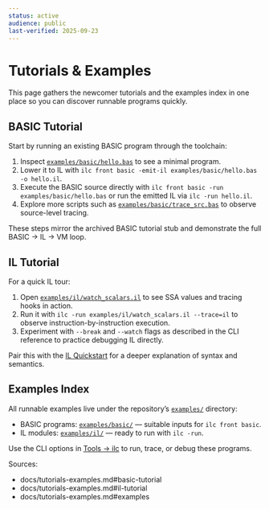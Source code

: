 ```yaml
---
status: active
audience: public
last-verified: 2025-09-23
---
```


# Tutorials & Examples

This page gathers the newcomer tutorials and the examples index in one place so you can discover runnable programs quickly.

<a id="basic-tutorial"></a>
## BASIC Tutorial

Start by running an existing BASIC program through the toolchain:

1. Inspect [`examples/basic/hello.bas`](../examples/basic/hello.bas) to see a minimal program.
2. Lower it to IL with `ilc front basic -emit-il examples/basic/hello.bas -o hello.il`.
3. Execute the BASIC source directly with `ilc front basic -run examples/basic/hello.bas` or run the emitted IL via `ilc -run hello.il`.
4. Explore more scripts such as [`examples/basic/trace_src.bas`](../examples/basic/trace_src.bas) to observe source-level tracing.

These steps mirror the archived BASIC tutorial stub and demonstrate the full BASIC → IL → VM loop.

<a id="il-tutorial"></a>
## IL Tutorial

For a quick IL tour:

1. Open [`examples/il/watch_scalars.il`](../examples/il/watch_scalars.il) to see SSA values and tracing hooks in action.
2. Run it with `ilc -run examples/il/watch_scalars.il --trace=il` to observe instruction-by-instruction execution.
3. Experiment with `--break` and `--watch` flags as described in the CLI reference to practice debugging IL directly.

Pair this with the [IL Quickstart](il-guide.md#quickstart) for a deeper explanation of syntax and semantics.

<a id="examples"></a>
## Examples Index

All runnable examples live under the repository’s [`examples/`](../examples/) directory:

- BASIC programs: [`examples/basic/`](../examples/basic/) — suitable inputs for `ilc front basic`.
- IL modules: [`examples/il/`](../examples/il/) — ready to run with `ilc -run`.

Use the CLI options in [Tools → ilc](tools.md#ilc) to run, trace, or debug these programs.

Sources:
- docs/tutorials-examples.md#basic-tutorial
- docs/tutorials-examples.md#il-tutorial
- docs/tutorials-examples.md#examples
